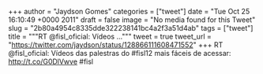 
+++
author = "Jaydson Gomes"
categories = ["tweet"]
date = "Tue Oct 25 16:10:49 +0000 2011"
draft = false
image = "No media found for this Tweet"
slug = "2b80a4954c8335dde322238141bc4a2f3a51d4ab"
tags = ["tweet"]
title = """RT @fisl_oficial: Vídeos ..."""
tweet = true
tweet_url = "https://twitter.com/jaydson/status/128866111608471552"
+++
RT @fisl_oficial: Vídeos das palestras do #fisl12 mais fáceis de acessar: http://t.co/G0DlVwve #fisl
